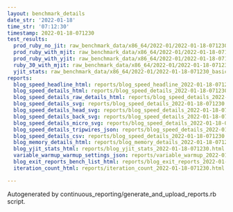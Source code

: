 ```yaml
---
layout: benchmark_details
date_str: '2022-01-18'
time_str: '07:12:30'
timestamp: 2022-01-18-071230
test_results:
  prod_ruby_no_jit: raw_benchmark_data/x86_64/2022-01/2022-01-18-071230_basic_benchmark_prod_ruby_no_jit.json
  prod_ruby_with_mjit: raw_benchmark_data/x86_64/2022-01/2022-01-18-071230_basic_benchmark_prod_ruby_with_mjit.json
  prod_ruby_with_yjit: raw_benchmark_data/x86_64/2022-01/2022-01-18-071230_basic_benchmark_prod_ruby_with_yjit.json
  ruby_30_with_mjit: raw_benchmark_data/x86_64/2022-01/2022-01-18-071230_basic_benchmark_ruby_30_with_mjit.json
  yjit_stats: raw_benchmark_data/x86_64/2022-01/2022-01-18-071230_basic_benchmark_yjit_stats.json
reports:
  blog_speed_headline_html: reports/blog_speed_headline_2022-01-18-071230.html
  blog_speed_details_html: reports/blog_speed_details_2022-01-18-071230.html
  blog_speed_details_raw_details_html: reports/blog_speed_details_2022-01-18-071230.raw_details.html
  blog_speed_details_svg: reports/blog_speed_details_2022-01-18-071230.svg
  blog_speed_details_head_svg: reports/blog_speed_details_2022-01-18-071230.head.svg
  blog_speed_details_back_svg: reports/blog_speed_details_2022-01-18-071230.back.svg
  blog_speed_details_micro_svg: reports/blog_speed_details_2022-01-18-071230.micro.svg
  blog_speed_details_tripwires_json: reports/blog_speed_details_2022-01-18-071230.tripwires.json
  blog_speed_details_csv: reports/blog_speed_details_2022-01-18-071230.csv
  blog_memory_details_html: reports/blog_memory_details_2022-01-18-071230.html
  blog_yjit_stats_html: reports/blog_yjit_stats_2022-01-18-071230.html
  variable_warmup_warmup_settings_json: reports/variable_warmup_2022-01-18-071230.warmup_settings.json
  blog_exit_reports_bench_list_html: reports/blog_exit_reports_2022-01-18-071230.bench_list.html
  iteration_count_html: reports/iteration_count_2022-01-18-071230.html

---
```

Autogenerated by continuous_reporting/generate_and_upload_reports.rb script.
